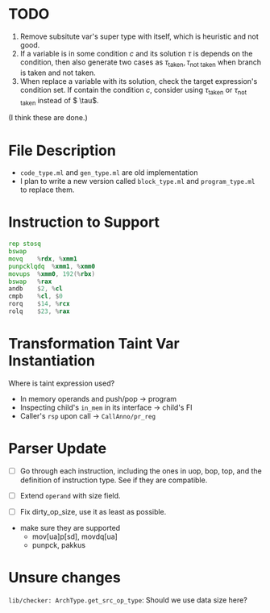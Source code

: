 # TODO

1. Remove subsitute var's super type with itself, which is heuristic and not good.
2. If a variable is in some condition $c$ and its solution $\tau$ is depends on the condition, then also generate two cases as $\tau_\text{taken}, \tau_\text{not taken}$ when branch is taken and not taken.
3. When replace a variable with its solution, check the target expression's condition set. If contain the condition $c$, consider using $\tau_\text{taken}$ or $\tau_\text{not taken}$ instead of $ \tau$.

(I think these are done.)

# File Description
* `code_type.ml` and `gen_type.ml` are old implementation
* I plan to write a new version called `block_type.ml` and `program_type.ml` to replace them.

# Instruction to Support

```asm
rep stosq
bswap	
movq	%rdx, %xmm1
punpcklqdq	%xmm1, %xmm0
movups	%xmm0, 192(%rbx)
bswap	%rax
andb	$2, %cl
cmpb	%cl, $0
rorq	$14, %rcx
rolq	$23, %rax
```

# Transformation Taint Var Instantiation

Where is taint expression used?

* In memory operands and push/pop -> program
* Inspecting child's `in_mem` in its interface -> child's FI
* Caller's `rsp` upon call -> `CallAnno/pr_reg`


# Parser Update

* [ ] Go through each instruction, including the ones in uop, bop, top, and the definition of instruction type. See if they are compatible.
* [ ] Extend `operand` with size field.
* [ ] Fix dirty_op_size, use it as least as possible.


* make sure they are supported
  * mov[ua]p[sd], movdq[ua]
  * punpck, pakkus


# Unsure changes

`lib/checker: ArchType.get_src_op_type`: Should we use data size here?
